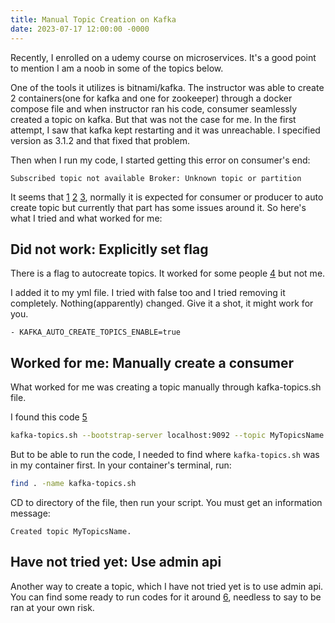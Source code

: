```yaml
---
title: Manual Topic Creation on Kafka
date: 2023-07-17 12:00:00 -0000
---
```


Recently, I enrolled on a udemy course on microservices. It's a good point to mention I am a noob in some of the topics below. 

One of the tools it utilizes is bitnami/kafka. The instructor was able to create 2 containers(one for kafka and one for zookeeper) through a docker compose file and when instructor ran his code, consumer seamlessly created a topic on kafka. But that was not the case for me. In the first attempt, I saw that kafka kept restarting and it was unreachable. I specified version as 3.1.2 and that fixed that problem.

Then when I run my code, I started getting this error on consumer's end:

```
Subscribed topic not available Broker: Unknown topic or partition
```

It seems that [1] [2] [3], normally it is expected for consumer or producer to auto create topic but currently that part has some issues around it. So here's what I tried and what worked for me:


## Did not work: Explicitly set flag 
There is a flag to autocreate topics. It worked for some people [4] but not me.

I added it to my yml file. I tried with false too and I tried removing it completely. Nothing(apparently) changed. Give it a shot, it might work for you.

```
- KAFKA_AUTO_CREATE_TOPICS_ENABLE=true
```

## Worked for me: Manually create a consumer 
What worked for me was creating a topic manually through kafka-topics.sh file.

I found this code [5]
```sh
kafka-topics.sh --bootstrap-server localhost:9092 --topic MyTopicsName --create --partitions 3 --replication-factor 1
```

But to be able to run the code, I needed to find where `kafka-topics.sh` was in my container first. In your container's terminal, run:

```sh
find . -name kafka-topics.sh
```

CD to directory of the file, then run your script. You must get an information message:

```
Created topic MyTopicsName.
```

## Have not tried yet: Use admin api
Another way to create a topic, which I have not tried yet is to use admin api. You can find some ready to run codes for it around [6], needless to say to be ran at your own risk.

[1]: <https://stackoverflow.com/a/53911281> 
[2]: <https://stackoverflow.com/a/65614333> 
[3]: <https://github.com/confluentinc/confluent-kafka-go/issues/788> 
[4]: <https://github.com/confluentinc/confluent-kafka-dotnet/issues/1366> 
[5]: <https://www.conduktor.io/kafka/kafka-topics-cli-tutorial/#Example-0>
[6]: <https://github.com/confluentinc/confluent-kafka-go/blob/master/examples/admin_create_topic/admin_create_topic.go> 